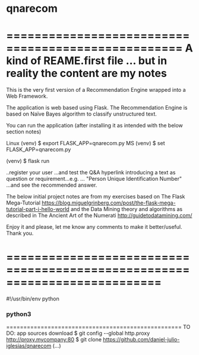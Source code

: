 # qnarecom
===================================================
A kind of REAME.first file
... but in reality the content are my notes
==========================================================================

This is the very first version of a
Recommendation Engine wrapped into a Web Framework.

The application is web based using Flask.
The Recommendation Engine is based on
Naïve Bayes algorithm to classify unstructured text.

You can run the application
(after installing it
as intended with the below section notes)

Linux
(venv) $ export FLASK_APP=qnarecom.py
MS
(venv) $ set FLASK_APP=qnarecom.py

(venv) $ flask run

..register your user
...and test the Q&A hyperlink introducing a text
as question or requirement...e.g. ...
"Person Unique Identification Number" ...and see the
recommended answer.

The below initial project notes are from my exercises based on
The Flask Mega-Tutorial
https://blog.miguelgrinberg.com/post/the-flask-mega-tutorial-part-i-hello-world
and the Data Mining theory and algorithms as described in
The Ancient Art of the Numerati
http://guidetodatamining.com/

Enjoy it and please, let me know any comments to make it better/useful.
Thank you.


==========================================================================
==========================================================================

#!/usr/bin/env python
### python3


===================================================
TO DO: app sources download
$ git config --global http.proxy http://proxy.mycompany:80
$ git clone https://github.com/daniel-julio-iglesias/qnarecom
(...)
